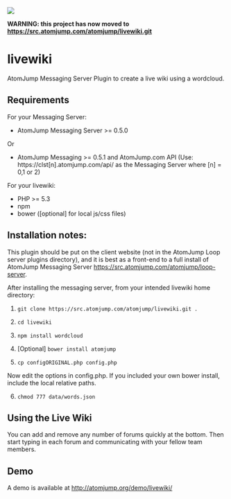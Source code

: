 <img src="https://atomjump.com/images/logo80.png">

__WARNING: this project has now moved to https://src.atomjump.com/atomjump/livewiki.git__

# livewiki
AtomJump Messaging Server Plugin to create a live wiki using a wordcloud.


## Requirements

For your Messaging Server:
* AtomJump Messaging Server >= 0.5.0

Or

* AtomJump Messaging >= 0.5.1 and AtomJump.com API (Use: https://clst[n].atomjump.com/api/ as the Messaging Server where [n] = 0,1 or 2)

For your livewiki:
* PHP >= 5.3
* npm
* bower ([optional] for local js/css files)


## Installation notes:

This plugin should be put on the client website (not in the AtomJump Loop server plugins directory), and it is best as a front-end to a full install of AtomJump Messaging Server https://src.atomjump.com/atomjump/loop-server. 

After installing the messaging server, from your intended livewiki home directory:

1. `git clone https://src.atomjump.com/atomjump/livewiki.git .`

2. `cd livewiki`
        
3. `npm install wordcloud`

4. [Optional] `bower install atomjump`

5. `cp configORIGINAL.php config.php`

Now edit the options in config.php. If you included your own bower install, include the local relative paths.

6. `chmod 777 data/words.json`


## Using the Live Wiki

You can add and remove any number of forums quickly at the bottom. Then start typing in each forum and communicating with your fellow
team members.


## Demo

A demo is available at http://atomjump.org/demo/livewiki/

